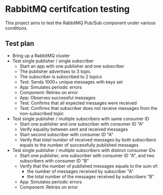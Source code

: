 # RabbitMQ certifcation testing

This project aims to test the RabbitMQ Pub/Sub component under various conditions.

## Test plan

* Bring up a RabbitMQ cluster
* Test single publisher / single subscriber
    * Start an app with one publisher and one subscriber
    * The publisher advertises to 3 topic
    * The subscriber is subscribed to 2 topics
    * Test: Sends 1000+ unique messages with keys set
    * App: Simulates periodic errors
    * Component: Retries on error
    * App: Observes successful messages
    * Test: Confirms that all expected messages were received
    * Test: Confirms that subscriber does not receive messages from the non-subscribed topic
* Test single publisher / multiple subscribers with same consumer ID
    * Start one publisher and one subscriber with consumer ID "A"
    * Verify equality between sent and received messages
    * Start second subscriber with consumer ID "A"
    * Verify that *total number* of received messages by *both subscribers* equals to the number of successfully published messages
* Test single publisher / multiple subscribers with distinct consumer IDs
    * Start one publisher, one subscriber with consumer ID "A", and two subscribers with consumer ID "B"
    * Verify that the number of published messages equals to the sum of:
        * the number of messages received by subscriber "A"
        * the total number of the messages received by subscribers "B"
    * App: Simulates periodic errors
    * Component: Retries on error
